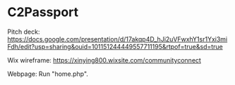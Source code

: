 # C2Passport

Pitch deck: https://docs.google.com/presentation/d/17akqp4D_hJi2uVFwxhY1sr1Yxi3miFdh/edit?usp=sharing&ouid=101151244449557711195&rtpof=true&sd=true

Wix wireframe: https://xinying800.wixsite.com/communityconnect

Webpage: Run "home.php".

